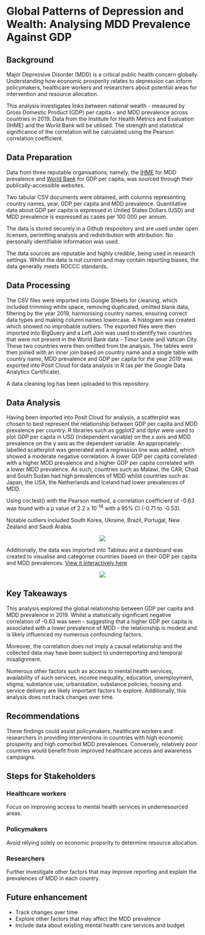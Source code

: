 # Global Patterns of Depression and Wealth: Analysing MDD Prevalence Against GDP

## Background

Major Depressive Disorder (MDD) is a critical public health concern globally. Understanding how economic prosperity relates to depression can inform policymakers, healthcare workers and researchers about potential areas for intervention and resource allocation. 

This analysis investigates links between national wealth - measured by Gross Domestic Product (GDP) per capita -  and MDD prevalence across countries in 2019. Data from the Institute for Health Metrics and Evaluation (IHME) and the World Bank will be utilised. The strength and statistical significance of the correlation will be calculated using the Pearson correlation coefficient. 

## Data Preparation

Data from three reputable organisations; namely, the [IHME](https://ourworldindata.org/grapher/depressive-disorders-prevalence-vs-gdp-per-capita) for MDD prevalence and [World Bank](https://data.worldbank.org/indicator/NY.GDP.PCAP.CD) for GDP per capita, was sourced through their publically-accessible websites. 

Two tabular CSV documents were obtained, with columns representing country names, year, GDP per capita and MDD prevalence. Quantitative data about GDP per capita is expressed in United States Dollars (USD) and MDD prevalence is expressed as cases per 100 000 per annum. 

The data is stored securely in a Github respository and are used under open licenses, perimtting analysis and redistribution with attribution. No personally identifiable information was used. 

The data sources are reputable and highly credible, being used in research settings. Whilst the data is not current and may contain reporting biases, the data generally meets ROCCC standards.

## Data Processing

The CSV files were imported into Google Sheets for cleaning, which included trimming white space, removing duplicated, omitted blank data, filtering by the year 2019, harmonising country names, ensuring correct data types and making column names lowercase. A histogram was created which showed no improbable outliers. The exported files were then imported into BigQuery and a Left Join was used to identify two countries that were not present in the World Bank data - Timor Leste and Vatican City. These two countries were then omitted from the analysis. The tables were then joined with an inner join based on country name and a single table with country name, MDD prevalence and GDP per capita for the year 2019 was exported into Posit Cloud for data analysis in R (as per the Google Data Analytics Certificate).

A data cleaning log has been uploaded to this repository. 

## Data Analysis

Having been imported into Posit Cloud for analysis, a scatterplot was chosen to best represent the relationship between GDP per capita and MDD prevalence per country. R libraries such as ggplot2 and dplyr were used to plot GDP per capita in USD (independent variable) on the x axis and MDD prevalence on the y axis as the dependent variable. An appropriately-labelled scatterplot was generated and a regression line was added, which showed a moderate negative correlation. A lower GDP per capita correlated with a higher MDD prevalence and a higher GDP per capita correlated with a lower MDD prevalence. As such, countries such as Malawi, the CAR, Chad and South Sudan had high prevalences of MDD whilst countries such as Japan, the USA, the Netherlands and Iceland had lower prevalences of MDD. 

Using cor.test() with the Pearson method, a correlation coefficient of -0.63 was found with a p value of 2.2 x 10<sup>-16</sup> with a 95% CI (-0.71 to -0.53). 

Notable outliers included South Korea, Ukraine, Brazil, Portugal, New Zealand and Saudi Arabia. 

<p align = "center">
  <img src = "scatterplot.png">
</p>

Additionally, the data was imported into Tableau and a dashboard was created to visualise and categorise countries based on their GDP per capita and MDD prevalences. 
[View it interactively here](https://public.tableau.com/app/profile/bhavik.daya/viz/GlobalPatternsofDepressionandWealthAnalyzingMDDPrevalenceAgainstGDP/Sheet1#1)
<p align = "center">
  <img src = "dashboard.png">
</p>

## Key Takeaways

This analysis explored the global relationship between GDP per capita and MDD prevalence in 2019. Whilst a statistically significant negative correlation of -0.63 was seen - suggesting that a higher GDP per capita is associated with a lower prevalence of MDD - the relationship is modest and is likely influenced my numerous confounding factors. 

Moreover, the correlation does not imply a causal relationship and the collected data may have been subject to underreporting and temporal misalignment. 

Numerous other factors such as access to mental health services, availability of such services, income inequality, education, unemployment, stigma, substance use, urbanisation, substance policies, housing and service delivery are likely important factors to explore. Additionally, this analysis does not track changes over time. 

## Recommendations

These findings could assist policymakers, healthcare workers and researchers in providing interventions in countries with high economic prosperity and high comorbid MDD prevalences. Conversely, relatively poor countries would benefit from improved healthcare access and awareness campaigns. 

## Steps for Stakeholders

### Healthcare workers
Focus on improving access to mental health services in underresourced areas. 

### Policymakers
Avoid relying solely on economic propsrity to determine resource allocation. 

### Researchers
Further investigate other factors that may improve reporting and explain the prevalences of MDD in each country.

## Future enhancement

- Track changes over time
- Explore other factors that may affect the MDD prevalence
- Include data about existing mental health care services and budget
